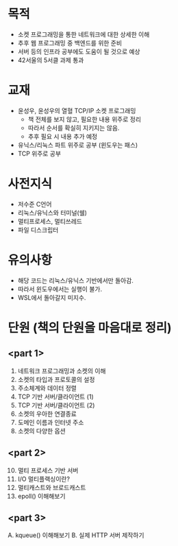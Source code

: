 # 목적
* 소켓 프로그래밍을 통한 네트워크에 대한 상세한 이해
* 추후 웹 프로그래밍 중 백엔드를 위한 준비
* 서버 등의 인프라 공부에도 도움이 될 것으로 예상
* 42서울의 5서클 과제 통과 

# 교재
* 윤성우, 윤성우의 열혈 TCP/IP 소켓 프로그래밍
	* 책 전체를 보지 않고, 필요한 내용 위주로 정리
	* 따라서 순서를 확실히 지키지는 않음.
	* 추후 필요 시 내용 추가 예정
* 유닉스/리눅스 파트 위주로 공부 (윈도우는 패스)
* TCP 위주로 공부

# 사전지식
* 저수준 C언어
* 리눅스/유닉스와 터미널(쉘)
* 멀티프로세스, 멀티쓰레드
* 파일 디스크립터

# 유의사항
* 해당 코드는 리눅스/유닉스 기반에서만 돌아감.
* 따라서 윈도우에서는 실행이 불가.
* WSL에서 돌아갈지 미지수.

# 단원 (책의 단원을 마음대로 정리)
## <part 1>
1. 네트워크 프로그래밍과 소켓의 이해
2. 소켓의 타입과 프로토콜의 설정
3. 주소체계와 데이터 정렬
4. TCP 기반 서버/클라이언트 (1)
5. TCP 기반 서버/클라이언트 (2)
6. 소켓의 우아한 연결종료
8. 도메인 이름과 인터넷 주소
9. 소켓의 다양한 옵션

## <part 2>
10. 멀티 프로세스 기반 서버
13. I/O 멀티플랙싱이란?
14. 멀티캐스트와 브로드캐스트
17. epoll() 이해해보기

## <part 3>
A. kqueue() 이해해보기
B. 실제 HTTP 서버 제작하기